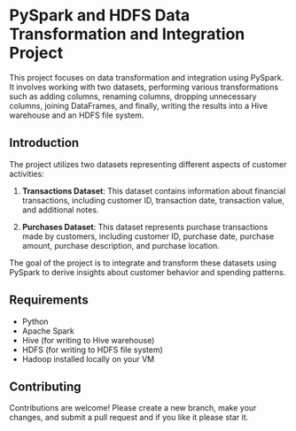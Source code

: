 # PySpark and HDFS Data Transformation and Integration Project

This project focuses on data transformation and integration using PySpark. It involves working with two datasets, performing various transformations such as adding columns, renaming columns, dropping unnecessary columns, joining DataFrames, and finally, writing the results into a Hive warehouse and an HDFS file system.

## Introduction

The project utilizes two datasets representing different aspects of customer activities:

1. **Transactions Dataset**: This dataset contains information about financial transactions, including customer ID, transaction date, transaction value, and additional notes.

2. **Purchases Dataset**: This dataset represents purchase transactions made by customers, including customer ID, purchase date, purchase amount, purchase description, and purchase location.

The goal of the project is to integrate and transform these datasets using PySpark to derive insights about customer behavior and spending patterns.

## Requirements

- Python
- Apache Spark
- Hive (for writing to Hive warehouse)
- HDFS (for writing to HDFS file system)
- Hadoop installed locally on your VM

## Contributing

Contributions are welcome! Please create a new branch, make your changes, and submit a pull request and if you like it please star it.
